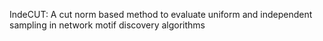 IndeCUT: A cut norm based method to evaluate uniform and independent sampling in network motif discovery algorithms
